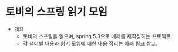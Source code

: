 # 토비의 스프링 읽기 모임
* 개요
  * 토비의 스프링을 읽으며, spring 5.3으로 에제를 재작성하는 프로젝트.
  * 각 챕터별 내용과 읽기 모임에 대한 내용 정리는 아래 링크 참고.
